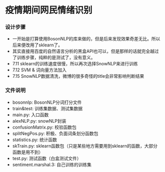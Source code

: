 # 疫情期间网民情绪识别

### 设计步骤

- 一开始是打算使用BosonNLP的库来做的，但是后来发现效果奇差无比。所以后来便改用了sklearn了。
- 其实直接用百度的自然语言分析的黑盒API也可以，但是那样的话就完全越过了训练步骤，纯粹的是测试了，没有意义。
- 7.11 sklearn的训练速度很慢，所以再次选择SnowNLP来进行训练
- 7.12 SVM & 词向量方法加入
- 7.15 SnowNLP数据清洗，微博的很多奇怪的title会非常影响判断结果



### 文件说明

- bosonnlp: BosonNLP分词打分文件
- train&test: 训练集数据、测试集数据
- main.py: 入口函数
- alexNLP.py: snowNLP封装
- confusionMatrix.py: 校验函数包
- splitNegPos.py: 积极、负面词条划分函数包
- statistics.py: 统计函数
- skTrain.py: sklearn函数包（只是某些地方需要用到sklearn的函数，大部分函数是用不到）
- test.py: 测试函数（白盒测试文件）
- sentiment.marshal.3: 自己训练的训练集